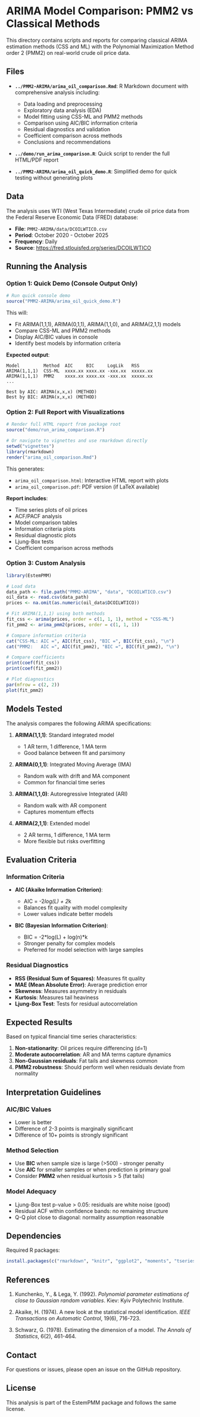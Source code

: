 # ARIMA Model Comparison: PMM2 vs Classical Methods

This directory contains scripts and reports for comparing classical ARIMA estimation methods (CSS and ML) with the Polynomial Maximization Method order 2 (PMM2) on real-world crude oil price data.

## Files

- **`../PMM2-ARIMA/arima_oil_comparison.Rmd`**: R Markdown document with comprehensive analysis including:
  - Data loading and preprocessing
  - Exploratory data analysis (EDA)
  - Model fitting using CSS-ML and PMM2 methods
  - Comparison using AIC/BIC information criteria
  - Residual diagnostics and validation
  - Coefficient comparison across methods
  - Conclusions and recommendations

- **`../demo/run_arima_comparison.R`**: Quick script to render the full HTML/PDF report

- **`../PMM2-ARIMA/arima_oil_quick_demo.R`**: Simplified demo for quick testing without generating plots

## Data

The analysis uses WTI (West Texas Intermediate) crude oil price data from the Federal Reserve Economic Data (FRED) database:
- **File**: `PMM2-ARIMA/data/DCOILWTICO.csv`
- **Period**: October 2020 - October 2025
- **Frequency**: Daily
- **Source**: https://fred.stlouisfed.org/series/DCOILWTICO

## Running the Analysis

### Option 1: Quick Demo (Console Output Only)

```r
# Run quick console demo
source("PMM2-ARIMA/arima_oil_quick_demo.R")
```

This will:
- Fit ARIMA(1,1,1), ARIMA(0,1,1), ARIMA(1,1,0), and ARIMA(2,1,1) models
- Compare CSS-ML and PMM2 methods
- Display AIC/BIC values in console
- Identify best models by information criteria

**Expected output**:
```
Model         Method  AIC     BIC     LogLik   RSS
ARIMA(1,1,1)  CSS-ML  xxxx.xx xxxx.xx -xxx.xx  xxxxx.xx
ARIMA(1,1,1)  PMM2    xxxx.xx xxxx.xx -xxx.xx  xxxxx.xx
...

Best by AIC: ARIMA(x,x,x) (METHOD)
Best by BIC: ARIMA(x,x,x) (METHOD)
```

### Option 2: Full Report with Visualizations

```r
# Render full HTML report from package root
source("demo/run_arima_comparison.R")

# Or navigate to vignettes and use rmarkdown directly
setwd("vignettes")
library(rmarkdown)
render("arima_oil_comparison.Rmd")
```

This generates:
- `arima_oil_comparison.html`: Interactive HTML report with plots
- `arima_oil_comparison.pdf`: PDF version (if LaTeX available)

**Report includes**:
- Time series plots of oil prices
- ACF/PACF analysis
- Model comparison tables
- Information criteria plots
- Residual diagnostic plots
- Ljung-Box tests
- Coefficient comparison across methods

### Option 3: Custom Analysis

```r
library(EstemPMM)

# Load data
data_path <- file.path("PMM2-ARIMA", "data", "DCOILWTICO.csv")
oil_data <- read.csv(data_path)
prices <- na.omit(as.numeric(oil_data$DCOILWTICO))

# Fit ARIMA(1,1,1) using both methods
fit_css <- arima(prices, order = c(1, 1, 1), method = "CSS-ML")
fit_pmm2 <- arima_pmm2(prices, order = c(1, 1, 1))

# Compare information criteria
cat("CSS-ML: AIC =", AIC(fit_css), "BIC =", BIC(fit_css), "\n")
cat("PMM2:   AIC =", AIC(fit_pmm2), "BIC =", BIC(fit_pmm2), "\n")

# Compare coefficients
print(coef(fit_css))
print(coef(fit_pmm2))

# Plot diagnostics
par(mfrow = c(2, 2))
plot(fit_pmm2)
```

## Models Tested

The analysis compares the following ARIMA specifications:

1. **ARIMA(1,1,1)**: Standard integrated model
   - 1 AR term, 1 difference, 1 MA term
   - Good balance between fit and parsimony

2. **ARIMA(0,1,1)**: Integrated Moving Average (IMA)
   - Random walk with drift and MA component
   - Common for financial time series

3. **ARIMA(1,1,0)**: Autoregressive Integrated (ARI)
   - Random walk with AR component
   - Captures momentum effects

4. **ARIMA(2,1,1)**: Extended model
   - 2 AR terms, 1 difference, 1 MA term
   - More flexible but risks overfitting

## Evaluation Criteria

### Information Criteria

- **AIC (Akaike Information Criterion)**:
  - AIC = -2*log(L) + 2*k
  - Balances fit quality with model complexity
  - Lower values indicate better models

- **BIC (Bayesian Information Criterion)**:
  - BIC = -2*log(L) + log(n)*k
  - Stronger penalty for complex models
  - Preferred for model selection with large samples

### Residual Diagnostics

- **RSS (Residual Sum of Squares)**: Measures fit quality
- **MAE (Mean Absolute Error)**: Average prediction error
- **Skewness**: Measures asymmetry in residuals
- **Kurtosis**: Measures tail heaviness
- **Ljung-Box Test**: Tests for residual autocorrelation

## Expected Results

Based on typical financial time series characteristics:

1. **Non-stationarity**: Oil prices require differencing (d=1)
2. **Moderate autocorrelation**: AR and MA terms capture dynamics
3. **Non-Gaussian residuals**: Fat tails and skewness common
4. **PMM2 robustness**: Should perform well when residuals deviate from normality

## Interpretation Guidelines

### AIC/BIC Values
- Lower is better
- Difference of 2-3 points is marginally significant
- Difference of 10+ points is strongly significant

### Method Selection
- Use **BIC** when sample size is large (>500) - stronger penalty
- Use **AIC** for smaller samples or when prediction is primary goal
- Consider **PMM2** when residual kurtosis > 5 (fat tails)

### Model Adequacy
- Ljung-Box test p-value > 0.05: residuals are white noise (good)
- Residual ACF within confidence bands: no remaining structure
- Q-Q plot close to diagonal: normality assumption reasonable

## Dependencies

Required R packages:
```r
install.packages(c("rmarkdown", "knitr", "ggplot2", "moments", "tseries"))
```

## References

1. Kunchenko, Y., & Lega, Y. (1992). *Polynomial parameter estimations of close to Gaussian random variables*. Kiev: Kyiv Polytechnic Institute.

2. Akaike, H. (1974). A new look at the statistical model identification. *IEEE Transactions on Automatic Control*, 19(6), 716-723.

3. Schwarz, G. (1978). Estimating the dimension of a model. *The Annals of Statistics*, 6(2), 461-464.

## Contact

For questions or issues, please open an issue on the GitHub repository.

## License

This analysis is part of the EstemPMM package and follows the same license.

